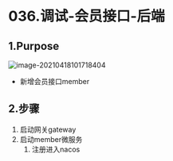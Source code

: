 # 036.调试-会员接口-后端

## 1.Purpose

![image-20210418101718404](https://raw.githubusercontent.com/TWDH/Leetcode-From-Zero/pictures/img/image-20210418101718404.png)

* 新增会员接口member

## 2.步骤

1. 启动网关gateway
2. 启动member微服务
   1. 注册进入nacos
